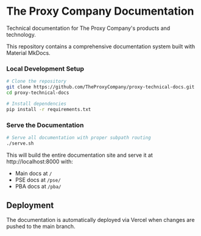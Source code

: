 # The Proxy Company Documentation

Technical documentation for The Proxy Company's products and technology.

This repository contains a comprehensive documentation system built with Material MkDocs.

### Local Development Setup

```bash
# Clone the repository
git clone https://github.com/TheProxyCompany/proxy-technical-docs.git
cd proxy-technical-docs

# Install dependencies
pip install -r requirements.txt
```

### Serve the Documentation

```bash
# Serve all documentation with proper subpath routing
./serve.sh
```

This will build the entire documentation site and serve it at http://localhost:8000 with:
- Main docs at `/`
- PSE docs at `/pse/`
- PBA docs at `/pba/`

## Deployment

The documentation is automatically deployed via Vercel when changes are pushed to the main branch.
